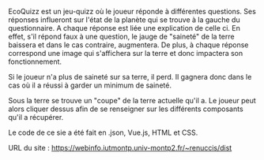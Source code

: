 EcoQuizz est un jeu-quizz où le joueur réponde à différentes questions.
Ses réponses influeront sur l'état de la planète qui se trouve à la gauche du questionnaire.
A chaque réponse est liée une explication de celle ci.
En effet, s'il répond faux à une question, le jauge de "saineté" de la terre baissera et dans le cas contraire, augmentera.
De plus, à chaque réponse correspond une image qui s'affichera sur la terre et donc impactera son fonctionnement.

Si le joueur n'a plus de saineté sur sa terre, il perd. Il gagnera donc dans le cas où il a réussi à garder un minimum de saineté.

Sous la terre se trouve un "coupe" de la terre actuelle qu'il a. Le joueur peut alors cliquer dessus afin de se renseigner sur les différents composants qu'il a récupérer.

Le code de ce sie a été fait en .json, Vue.js, HTML et CSS.

URL du site : https://webinfo.iutmontp.univ-montp2.fr/~renuccis/dist
